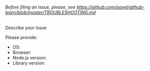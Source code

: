 ###### Before filing an issue, please, see https://github.com/pavel/github-learn/blob/master/TROUBLESHOOTING.md

Describe your issue

Please provide:

* OS:
* Browser:
* Node.js version:
* Library version:
